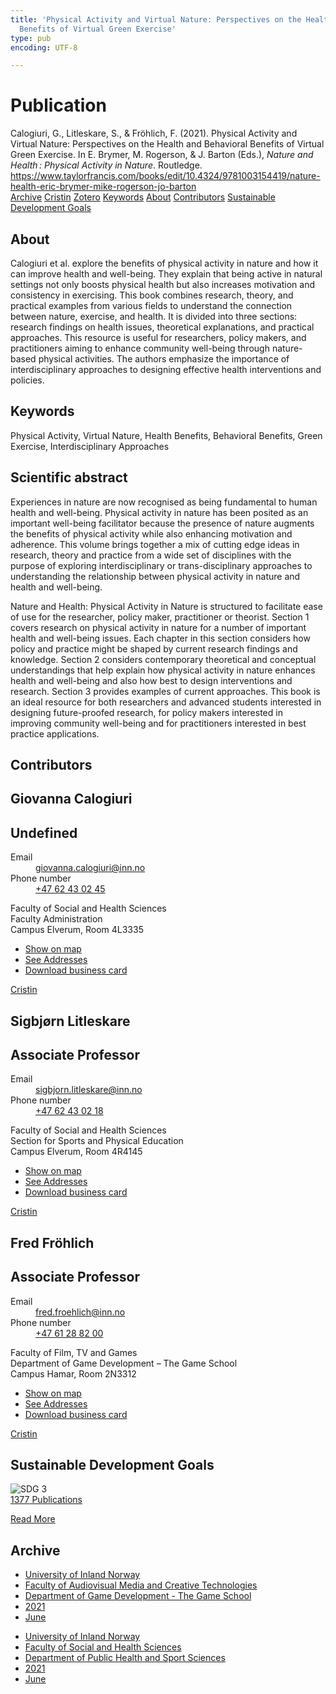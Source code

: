 ```yaml
---
title: 'Physical Activity and Virtual Nature: Perspectives on the Health and Behavioral
  Benefits of Virtual Green Exercise'
type: pub
encoding: UTF-8

---
```

<h1>Publication</h1>
<article id="csl-bib-container-LWRX5D6E" class="csl-bib-container">
  <div class="csl-bib-body"> <div class="csl-entry">Calogiuri, G., Litleskare, S., &#38; Fröhlich, F. (2021). Physical Activity and Virtual Nature: Perspectives on the Health and Behavioral Benefits of Virtual Green Exercise. In E. Brymer, M. Rogerson, &#38; J. Barton (Eds.), <i>Nature and Health : Physical Activity in Nature</i>. Routledge. <a href="https://www.taylorfrancis.com/books/edit/10.4324/9781003154419/nature-health-eric-brymer-mike-rogerson-jo-barton">https://www.taylorfrancis.com/books/edit/10.4324/9781003154419/nature-health-eric-brymer-mike-rogerson-jo-barton</a></div> </div>
  <div class="csl-bib-buttons">
    <a href="#taxonomy-article-LWRX5D6E" alt="archive" class="csl-bib-button">Archive</a>
    <a href="https://app.cristin.no/results/show.jsf?id=1915385" alt="Cristin" class="csl-bib-button">Cristin</a>
    <a href="http://zotero.org/groups/5881554/items/LWRX5D6E" alt="Zotero" class="csl-bib-button">Zotero</a>
    <a href="#keywords-article-LWRX5D6E" alt="keywords" class="csl-bib-button">Keywords</a>
    <a href="#about-article-LWRX5D6E" alt="about_pub" class="csl-bib-button">About</a>
    <a href="#contributors-article-LWRX5D6E" alt="contributors" class="csl-bib-button">Contributors</a>
    <a href="#sdg-article-LWRX5D6E" alt="sdg" class="csl-bib-button">Sustainable Development Goals</a>
  </div>
  <div id="csl-bib-meta-container-LWRX5D6E"></div>
</article>
<div id="csl-bib-meta-LWRX5D6E" class="csl-bib-meta">
  <article id="about-article-LWRX5D6E" class="about_pub-article">
    <h1>About</h1>
    Calogiuri et al. explore the benefits of physical activity in nature and how it can improve health and well-being. They explain that being active in natural settings not only boosts physical health but also increases motivation and consistency in exercising. This book combines research, theory, and practical examples from various fields to understand the connection between nature, exercise, and health. It is divided into three sections: research findings on health issues, theoretical explanations, and practical approaches. This resource is useful for researchers, policy makers, and practitioners aiming to enhance community well-being through nature-based physical activities. The authors emphasize the importance of interdisciplinary approaches to designing effective health interventions and policies.
  </article>
  <article id="keywords-article-LWRX5D6E" class="keywords-article">
    <h1>Keywords</h1>
    Physical Activity, Virtual Nature, Health Benefits, Behavioral Benefits, Green Exercise, Interdisciplinary Approaches
  </article>
  <article id="abstract-article-LWRX5D6E" class="abstract-article">
    <h1>Scientific abstract</h1>
    Experiences in nature are now recognised as being fundamental to human health and well-being. Physical activity in nature has been posited as an important well-being facilitator because the presence of nature augments the benefits of physical activity while also enhancing motivation and adherence. This volume brings together a mix of cutting edge ideas in research, theory and practice from a wide set of disciplines with the purpose of exploring interdisciplinary or trans-disciplinary approaches to understanding the relationship between physical activity in nature and health and well-being. 
 
Nature and Health: Physical Activity in Nature is structured to facilitate ease of use for the researcher, policy maker, practitioner or theorist. Section 1 covers research on physical activity in nature for a number of important health and well-being issues. Each chapter in this section considers how policy and practice might be shaped by current research findings and knowledge. Section 2 considers contemporary theoretical and conceptual understandings that help explain how physical activity in nature enhances health and well-being and also how best to design interventions and research. Section 3 provides examples of current approaches. 
This book is an ideal resource for both researchers and advanced students interested in designing future-proofed research, for policy makers interested in improving community well-being and for practitioners interested in best practice applications.
  </article>
  <article id="contributors-article-LWRX5D6E" class="contributors-article">
    <h1>Contributors</h1>
    <div class="personas"> <div class="vrtx-hinn-person-card"> <div class="photo"> <i class="lar la-user-circle missing-person"></i> </div> <div class="info"> <hgroup><h1>Giovanna Calogiuri</h1> <h2>Undefined</h2> </hgroup><dl> <dt>Email</dt> <dd> <a href="mailto:giovanna.calogiuri@inn.no">giovanna.calogiuri@inn.no</a> </dd> <dt>Phone number</dt> <dd><a href="tel:+4762430245"> +47 62 43 02 45 </a></dd> </dl> <p> Faculty of Social and Health Sciences<br> Faculty Administration<br> Campus Elverum, Room 4L3335 </p> <ul class="vrtx-hinn-links"> <li><a href="https://www.google.com/maps?q=60.88177,11.53669">Show on map</a></li> <li><a href="https://www.inn.no/english/find-an-employee/giovanna-calogiuri.html#vrtx-hinn-addresses">See Addresses</a></li> <li><a href="https://www.inn.no/english/find-an-employee/giovanna-calogiuri.html?vrtx=vcf">Download business card</a></li> </ul> </div> </div> <a href="https://app.cristin.no/persons/show.jsf?id=358086" alt="Cristin URL" class="personas-cristin">Cristin</a> </div> <div class="personas"> <div class="vrtx-hinn-person-card"> <div class="photo"> <i class="lar la-user-circle missing-person"></i> </div> <div class="info"> <hgroup><h1>Sigbjørn Litleskare</h1> <h2>Associate Professor</h2> </hgroup><dl> <dt>Email</dt> <dd> <a href="mailto:sigbjorn.litleskare@inn.no">sigbjorn.litleskare@inn.no</a> </dd> <dt>Phone number</dt> <dd><a href="tel:+4762430218"> +47 62 43 02 18 </a></dd> </dl> <p> Faculty of Social and Health Sciences<br> Section for Sports and Physical Education<br> Campus Elverum, Room 4R4145 </p> <ul class="vrtx-hinn-links"> <li><a href="https://www.google.com/maps?q=60.88156,11.53723">Show on map</a></li> <li><a href="https://www.inn.no/english/find-an-employee/sigbjorn-litleskare.html#vrtx-hinn-addresses">See Addresses</a></li> <li><a href="https://www.inn.no/english/find-an-employee/sigbjorn-litleskare.html?vrtx=vcf">Download business card</a></li> </ul> </div> </div> <a href="https://app.cristin.no/persons/show.jsf?id=477352" alt="Cristin URL" class="personas-cristin">Cristin</a> </div> <div class="personas"> <div class="vrtx-hinn-person-card"> <div class="photo"> <i class="lar la-user-circle missing-person"></i> </div> <div class="info"> <hgroup><h1>Fred Fröhlich</h1> <h2>Associate Professor</h2> </hgroup><dl> <dt>Email</dt> <dd> <a href="mailto:fred.froehlich@inn.no">fred.froehlich@inn.no</a> </dd> <dt>Phone number</dt> <dd><a href="tel:+4761288200"> +47 61 28 82 00 </a></dd> </dl> <p> Faculty of Film, TV and Games<br> Department of Game Development – The Game School<br> Campus Hamar, Room 2N3312 </p> <ul class="vrtx-hinn-links"> <li><a href="https://www.google.com/maps?q=60.79677,11.07358">Show on map</a></li> <li><a href="https://www.inn.no/english/find-an-employee/fred-froehlich.html#vrtx-hinn-addresses">See Addresses</a></li> <li><a href="https://www.inn.no/english/find-an-employee/fred-froehlich.html?vrtx=vcf">Download business card</a></li> </ul> </div> </div> <a href="https://app.cristin.no/persons/show.jsf?id=807715" alt="Cristin URL" class="personas-cristin">Cristin</a> </div>
  </article>
  <article id="sdg-article-LWRX5D6E" class="sdg-article">
    <h1>Sustainable Development Goals</h1>
    <div class="sdg-container"><div id="sdg3" class="sdg">
        <img src="{{< params subfolder >}}images/sdg/sdg03_en.png" class="image" alt="SDG 3">
        <div class="sdg-overlay">
          <a href="{{< params subfolder >}}en/archive/?sdg=3#archive" class="sdg-publication-count"><span>1377</span> Publications</a>
          <p><a href="https://sdgs.un.org/goals/goal3" class="sdg-read-more">Read More</a></p>
        </div>
      </div></div>
  </article>
  <article id="taxonomy-article-LWRX5D6E" class="taxonomy-article">
    <h1>Archive</h1>
    <ul>
      <li><a href="{{< params subfolder >}}en/archive/?key=3DCRN523">University of Inland Norway</a></li>
      <li><a href="{{< params subfolder >}}en/archive/?key=8XUDF4FD">Faculty of Audiovisual Media and Creative Technologies</a></li>
      <li><a href="{{< params subfolder >}}en/archive/?key=BG42VG37">Department of Game Development - The Game School</a></li>
      <li><a href="{{< params subfolder >}}en/archive/?key=ZWR7USI8">2021</a></li>
      <li><a href="{{< params subfolder >}}en/archive/?key=JZ9BVRKH">June</a></li>
    </ul>
    <ul>
      <li><a href="{{< params subfolder >}}en/archive/?key=3DCRN523">University of Inland Norway</a></li>
      <li><a href="{{< params subfolder >}}en/archive/?key=IDKFS3MX">Faculty of Social and Health Sciences</a></li>
      <li><a href="{{< params subfolder >}}en/archive/?key=FJXE3Z8X">Department of Public Health and Sport Sciences</a></li>
      <li><a href="{{< params subfolder >}}en/archive/?key=HKMXV8PC">2021</a></li>
      <li><a href="{{< params subfolder >}}en/archive/?key=6GXGYN44">June</a></li>
    </ul>
  </article>
</div>
